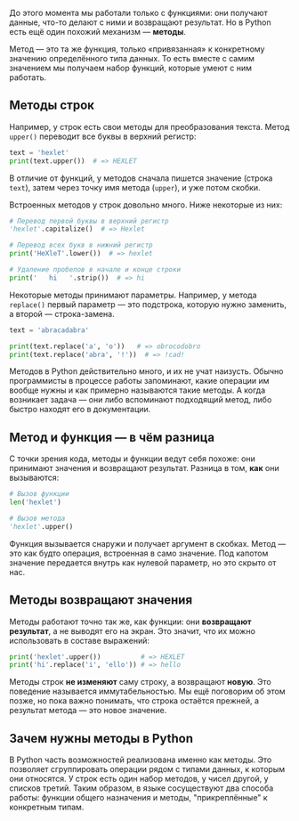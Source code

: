 До этого момента мы работали только с функциями: они получают данные, что-то делают с ними и возвращают результат. Но в Python есть ещё один похожий механизм — **методы**.  

Метод — это та же функция, только «привязанная» к конкретному значению определённого типа данных. То есть вместе с самим значением мы получаем набор функций, которые умеют с ним работать.  

## Методы строк

Например, у строк есть свои методы для преобразования текста. Метод `upper()` переводит все буквы в верхний регистр:  

```python
text = 'hexlet'
print(text.upper())  # => HEXLET
```

В отличие от функций, у методов сначала пишется значение (строка `text`), затем через точку имя метода (`upper`), и уже потом скобки.

Встроенных методов у строк довольно много. Ниже некоторые из них:

```python
# Перевод первой буквы в верхний регистр
'hexlet'.capitalize()  # => Hexlet

# Перевод всех букв в нижний регистр
print('HeXleT'.lower())  # => hexlet

# Удаление пробелов в начале и конце строки
print('   hi   '.strip())  # => hi
```

Некоторые методы принимают параметры. Например, у метода `replace()` первый параметр — это подстрока, которую нужно заменить, а второй — строка-замена.

```python
text = 'abracadabra'

print(text.replace('a', 'o'))   # => obrocodobro
print(text.replace('abra', '!'))  # => !cad!
```

Методов в Python действительно много, и их не учат наизусть. Обычно программисты в процессе работы запоминают, какие операции им вообще нужны и как примерно называются такие методы. А когда возникает задача — они либо вспоминают подходящий метод, либо быстро находят его в документации.

## Метод и функция — в чём разница

С точки зрения кода, методы и функции ведут себя похоже: они принимают значения и возвращают результат. Разница в том, **как** они вызываются:

```python
# Вызов функции
len('hexlet')

# Вызов метода
'hexlet'.upper()
```

Функция вызывается снаружи и получает аргумент в скобках. Метод — это как будто операция, встроенная в само значение. Под капотом значение передается внутрь как нулевой параметр, но это скрыто от нас.

## Методы возвращают значения

Методы работают точно так же, как функции: они **возвращают результат**, а не выводят его на экран. Это значит, что их можно использовать в составе выражений:

```python
print('hexlet'.upper())          # => HEXLET
print('hi'.replace('i', 'ello')) # => hello
```

Методы строк **не изменяют** саму строку, а возвращают **новую**. Это поведение называется иммутабельностью. Мы ещё поговорим об этом позже, но пока важно понимать, что строка остаётся прежней, а результат метода — это новое значение.

## Зачем нужны методы в Python

В Python часть возможностей реализована именно как методы. Это позволяет сгруппировать операции рядом с типами данных, к которым они относятся. У строк есть один набор методов, у чисел другой, у списков третий. Таким образом, в языке сосуществуют два способа работы: функции общего назначения и методы, "прикреплённые" к конкретным типам.
